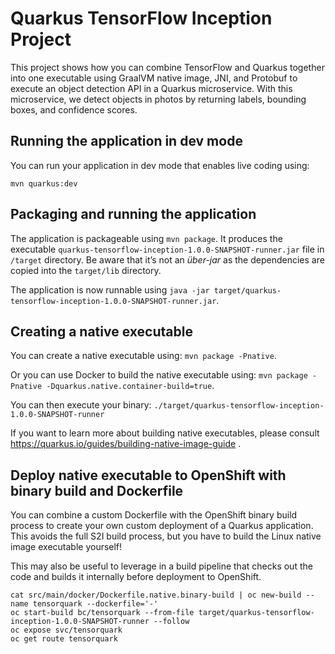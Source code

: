 # Quarkus TensorFlow Inception Project

This project shows how you can combine TensorFlow and Quarkus together into one executable using GraalVM native image, 
JNI, and Protobuf to execute an object detection API in a Quarkus microservice. With this microservice, we detect 
objects in photos by returning labels, bounding boxes, and confidence scores.

## Running the application in dev mode

You can run your application in dev mode that enables live coding using:
```
mvn quarkus:dev
```

## Packaging and running the application

The application is packageable using `mvn package`.
It produces the executable `quarkus-tensorflow-inception-1.0.0-SNAPSHOT-runner.jar` file in `/target` directory.
Be aware that it’s not an _über-jar_ as the dependencies are copied into the `target/lib` directory.

The application is now runnable using `java -jar target/quarkus-tensorflow-inception-1.0.0-SNAPSHOT-runner.jar`.

## Creating a native executable

You can create a native executable using: `mvn package -Pnative`.

Or you can use Docker to build the native executable using: `mvn package -Pnative -Dquarkus.native.container-build=true`.

You can then execute your binary: `./target/quarkus-tensorflow-inception-1.0.0-SNAPSHOT-runner`

If you want to learn more about building native executables, please consult https://quarkus.io/guides/building-native-image-guide .

## Deploy native executable to OpenShift with binary build and Dockerfile

You can combine a custom Dockerfile with the OpenShift binary build process to create your own custom deployment of
a Quarkus application. This avoids the full S2I build process, but you have to build the Linux native image executable yourself!

This may also be useful to leverage in a build pipeline that checks out the code and builds it internally before deployment to OpenShift.

```
cat src/main/docker/Dockerfile.native.binary-build | oc new-build --name tensorquark --dockerfile='-'
oc start-build bc/tensorquark --from-file target/quarkus-tensorflow-inception-1.0.0-SNAPSHOT-runner --follow
oc expose svc/tensorquark
oc get route tensorquark
```
